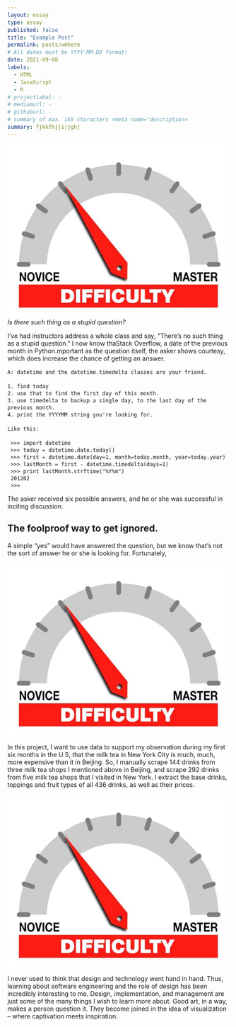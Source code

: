 ```yaml
---
layout: essay
type: essay
published: false
title: "Example Post"
permalink: posts/wmhere
# All dates must be YYYY-MM-DD format!
date: 2021-09-08
labels:
  - HTML
  - JavaScript
  - R
# projectlabel: -
# mediumurl: -
# githuburl: -
# summary of max. 165 characters <meta name="description>
summary: fjkkfhjjijjghj
---
```


<img class="ui tiny right spaced image" src="../assets/images/degree_difficulty.jpg">*Is there such thing as a stupid question?*

I’ve had instructors address a whole class and say, “There’s no such thing as a stupid question.” I now know thaStack Overflow, a  date of the previous month in Python.mportant as the question itself, the asker shows courtesy, which does increase the chance of getting an answer.

```
A: datetime and the datetime.timedelta classes are your friend.

1. find today
2. use that to find the first day of this month.
3. use timedelta to backup a single day, to the last day of the previous month.
4. print the YYYYMM string you're looking for.

Like this:

 >>> import datetime
 >>> today = datetime.date.today()
 >>> first = datetime.date(day=1, month=today.month, year=today.year)
 >>> lastMonth = first - datetime.timedelta(days=1)
 >>> print lastMonth.strftime("%Y%m")
 201202
 >>>

```
 
The asker received six possible answers, and he or she was successful in inciting discussion.

## The foolproof way to get ignored.

A simple “yes” would have answered the question, but we know that’s not the sort of answer he or she is looking for. Fortunately,

<img class="ui tiny left circular floated image" src="../assets/images/degree_difficulty.jpg">

In this project, I want to use data to support my observation during my first six months in the U.S, that the milk tea in New York City is much, much, more expensive than it in Beijing. So, I manually scrape 144 drinks from three milk tea shops I mentioned above in Beijing, and scrape 292 drinks from five milk tea shops that I visited in New York. I extract the base drinks, toppings and fruit types of all 436 drinks, as well as their prices.

<img class="ui tiny left circular floated image" src="../assets/images/degree_difficulty.jpg">

I never used to think that design and technology went hand in hand.  Thus, learning about software engineering and the role of design has been incredibly interesting to me. Design, implementation, and management are just some of the many things I wish to learn more about. Good art, in a way, makes a person question it. They become joined in the idea of visualization – where captivation meets inspiration.
